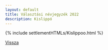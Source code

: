 ```yaml
---
layout: default
title: Választási névjegyzék 2022
description: Kislippó
---
```


{% include settlementHTMLs/Kislippoo.html %}

[Vissza](./)